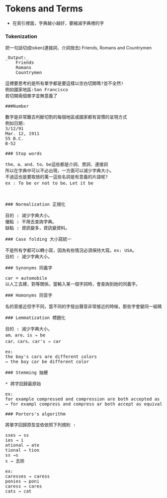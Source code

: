 # Tokens and Terms
* 在索引裡面，字典越小越好，要縮減字典裡的字

### Tokenization
把一句話切成token(連接詞、介詞捨去)
Friends, Romans and Countrymen
<pre>_Output:_
    Friends
    Romans
    Countrymen
    
這裡要思考的是所有單字都是要這樣以空白切開嗎?並不全然!
例如國家地區:San Francisco
若切開兩個單字並無意義了

###Number

數字是非常難去判斷切割的每個地區或國家都有習慣的呈現方式
例如日期:
3/12/91
Mar. 12, 1911
55 B.C.
B-52

### Stop words

the、a、and、to、be這些都是介詞、貫詞、連接詞
所以在字典中可以不必出現，一方面可以減少字典大小。
不過這也是要取捨的萬一這些名詞是有意義的片語呢?
ex : To be or not to be、Let it be



### Normalization 正規化

目的 : 減少字典大小。
優點 : 不用去查詢字典。
缺點 : 資訊變多，資訊變資料。

### Case folding 大小寫統一

不是所有字都可以轉小寫，因為有些情況必須保持大寫。ex: USA。
目的 : 減少字典大小。

### Synonyms 同義字

car = automobile 
以人工去建，對等關係，當輸入某一個字詞時，會查詢到她的同義字。

### Homonyms 同音字

名的音接近但字不同，當不同的字發出聲音非常接近的時候，那些字會變同一組碼

### Lemmatization 標題化

目的 : 減少字典大小。
am、are、is → be
car、cars、car's → car

ex:
the boy's cars are different colors
→ the boy car be different color

### Stemming 抽梗

* 將字回歸最原始

ex:
for example compressed and compression are both accepted as equivalent to compress
→ for exampl compress and compress ar both accept as equival to compress

### Porters's algorithm

將單字回歸原型並依依照下列規則 :<br>
sses → ss<br>ies → i<br>ational → ate<br>tional → tion<br>ss →s<br>s → 去除<br>
ex:<br>caresses → caress<br>ponies → poni<br>caress → cares<br>cats → cat
